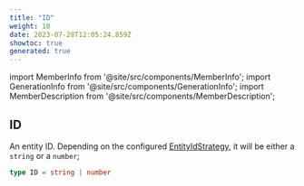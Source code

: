 ```yaml
---
title: "ID"
weight: 10
date: 2023-07-28T12:05:24.859Z
showtoc: true
generated: true
---
```

<!-- This file was generated from the Vendure source. Do not modify. Instead, re-run the "docs:build" script -->
import MemberInfo from '@site/src/components/MemberInfo';
import GenerationInfo from '@site/src/components/GenerationInfo';
import MemberDescription from '@site/src/components/MemberDescription';


## ID

<GenerationInfo sourceFile="packages/common/src/shared-types.ts" sourceLine="78" packageName="@vendure/common" />

An entity ID. Depending on the configured <a href='/reference/typescript-api/configuration/entity-id-strategy#entityidstrategy'>EntityIdStrategy</a>, it will be either
a `string` or a `number`;

```ts title="Signature"
type ID = string | number
```
